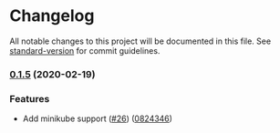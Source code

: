 # Changelog

All notable changes to this project will be documented in this file. See [standard-version](https://github.com/conventional-changelog/standard-version) for commit guidelines.

### [0.1.5](https://github.com/thepiperpied/infra-xyz/compare/v0.1.3...v0.1.5) (2020-02-19)


### Features

* Add minikube support ([#26](https://github.com/thepiperpied/infra-xyz/issues/26)) ([0824346](https://github.com/thepiperpied/infra-xyz/commit/0824346f9c1209f97b02de08467600533af55404))
